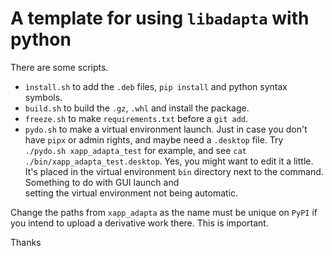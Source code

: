 # A template for using `libadapta` with python

There are some scripts.

- `ìnstall.sh` to add the `.deb` files, `pip install` and python syntax symbols.
- `build.sh` to build the `.gz`, `.whl` and install the package.
- `freeze.sh` to make `requirements.txt` before a `git add`.
- `pydo.sh` to make a virtual environment launch. Just in case you don't
  have `pipx` or admin rights, and maybe need a `.desktop` file. Try
  `./pydo.sh xapp_adapta_test` for example, and see
  `cat ./bin/xapp_adapta_test.desktop`. Yes,
  you might want to edit it a little. It's placed in the virtual environment
  `bin` directory next to the command. Something to do with GUI launch and  
  setting the virtual environment not being automatic.

Change the paths from `xapp_adapta` as the name must be unique on `PyPI` if
you intend to upload a derivative work there. This is important.

Thanks

